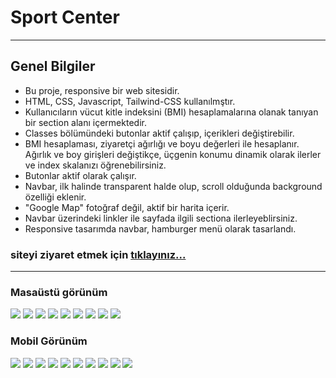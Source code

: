 # Sport Center

---

## Genel Bilgiler

- Bu proje, responsive bir web sitesidir.
- HTML, CSS, Javascript, Tailwind-CSS kullanılmştır.
- Kullanıcıların vücut kitle indeksini (BMI) hesaplamalarına olanak tanıyan bir section alanı içermektedir.
- Classes bölümündeki butonlar aktif çalışıp, içerikleri değiştirebilir.
- BMI hesaplaması, ziyaretçi ağırlığı ve boyu değerleri ile hesaplanır. Ağırlık ve boy girişleri değiştikçe, üçgenin konumu dinamik olarak ilerler ve index skalanızı öğrenebilirsiniz.
- Butonlar aktif olarak çalışır.
- Navbar, ilk halinde transparent halde olup, scroll olduğunda background özelliği eklenir.
- "Google Map" fotoğraf değil, aktif bir harita içerir.
- Navbar üzerindeki linkler ile sayfada ilgili sectiona ilerleyeblirsiniz.
- Responsive tasarımda navbar, hamburger menü olarak tasarlandı.

### siteyi ziyaret etmek için [tıklayınız...](https://www.google.com)

---

### Masaüstü görünüm

![](/SportCenter/SportCenter/pictures/hero.png)
![](/SportCenter/SportCenter/pictures/scroll.png)
![](/SportCenter/SportCenter/pictures/trainer.png)
![](/SportCenter/SportCenter/pictures/trainer-hover.png)
![](/SportCenter/SportCenter/pictures/q.png)
![](/SportCenter/SportCenter/pictures/bmi.png)
![](/SportCenter/SportCenter/pictures/client.png)
![](/SportCenter/SportCenter/pictures/contact.png)
![](/SportCenter/SportCenter/pictures/footer.png)

### Mobil Görünüm

![](/SportCenter/SportCenter/pictures/hamburger.png)
![](/SportCenter/SportCenter/pictures/response-hero.png)
![](/SportCenter/SportCenter/pictures/response-course.png)
![](/SportCenter/SportCenter/pictures/response-classes.png)
![](/SportCenter/SportCenter/pictures/response-bmi.png)
![](/SportCenter/SportCenter/pictures/response-trainer.png)
![](/SportCenter/SportCenter/pictures/purchase.png)
![](/SportCenter/SportCenter/pictures/client-reponse.png)
![](/SportCenter/SportCenter/pictures/contact-reponse.png)
![](/SportCenter/SportCenter/pictures/response-footer.png)
